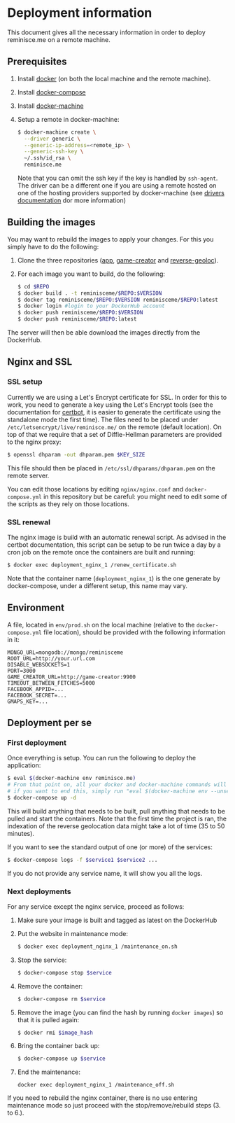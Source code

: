 # Deployment information

This document gives all the necessary information in order to deploy reminisce.me on a remote machine.

## Prerequisites

1. Install [docker](https://docs.docker.com/engine/getstarted/step_one/) (on both the local machine and the remote machine).
2. Install [docker-compose](https://docs.docker.com/compose/install/)
3. Install [docker-machine](https://docs.docker.com/machine/install-machine/)
4. Setup a remote in docker-machine:

    ```bash
    $ docker-machine create \
      --driver generic \
      --generic-ip-address=<remote_ip> \
      --generic-ssh-key \
      ~/.ssh/id_rsa \
      reminisce.me
    ```
    Note that you can omit the ssh key if the key is handled by `ssh-agent`. The driver can be a different one if you are using a remote hosted on one of the hosting providers supported by docker-machine (see  [drivers documentation](https://docs.docker.com/machine/drivers/) dor more information)

## Building the images

You may want to rebuild the images to apply your changes. For this you simply have to do the following:

1. Clone the three repositories ([app](https://github.com/reminisceme/app), [game-creator](https://github.com/reminisceme/game-creator) and [reverse-geoloc](https://github.com/reminisceme/reverse-geoloc)).
2. For each image you want to build, do the following:

    ```bash
    $ cd $REPO
    $ docker build . -t reminisceme/$REPO:$VERSION
    $ docker tag reminisceme/$REPO:$VERSION reminisceme/$REPO:latest
    $ docker login #login to your DockerHub account
    $ docker push reminisceme/$REPO:$VERSION
    $ docker push reminisceme/$REPO:latest
    ```

The server will then be able download the images directly from the DockerHub.

## Nginx and SSL

### SSL setup
Currently we are using a Let's Encrypt certificate for SSL. In order for this to work, you need to generate a key using the Let's Encrypt tools (see the documentation for [certbot](https://certbot.eff.org/), it is easier to generate the certificate using the standalone mode the first time). The files need to be placed under `/etc/letsencrypt/live/reminisce.me/` on the remote (default location). On top of that we require that a set of Diffie-Hellman parameters are provided to the nginx proxy:

```bash
$ openssl dhparam -out dhparam.pem $KEY_SIZE
```
This file should then be placed in `/etc/ssl/dhparams/dhparam.pem` on the remote server.

You can edit those locations by editing `nginx/nginx.conf` and `docker-compose.yml` in this repository but be careful: you might need to edit some of the scripts as they rely on those locations.

### SSL renewal

The nginx image is build with an automatic renewal script. As advised in the certbot documentation, this script can be setup to be run twice a day by a cron job on the remote once the containers are built and running:

```bash
$ docker exec deployment_nginx_1 /renew_certificate.sh
```

Note that the container name (`deployment_nginx_1`) is the one generate by docker-compose, under a different setup, this name may vary.

## Environment

A file, located in `env/prod.sh` on the local machine (relative to the `docker-compose.yml` file location), should be provided with the following information in it:

```
MONGO_URL=mongodb://mongo/reminisceme
ROOT_URL=http://your.url.com
DISABLE_WEBSOCKETS=1
PORT=3000
GAME_CREATOR_URL=http://game-creator:9900
TIMEOUT_BETWEEN_FETCHES=5000
FACEBOOK_APPID=...
FACEBOOK_SECRET=...
GMAPS_KEY=...
```

## Deployment per se

### First deployment
Once everything is setup. You can run the following to deploy the application:

```bash
$ eval $(docker-machine env reminisce.me)
# From that point on, all your docker and docker-machine commands will be run on the remote
# if you want to end this, simply run "eval $(docker-machine env --unset)"
$ docker-compose up -d
```
This will build anything that needs to be built, pull anything that needs to be pulled and start the containers. Note that the first time the project is ran, the indexation of the reverse geolocation data might take a lot of time (35 to 50 minutes).

If you want to see the standard output of one (or more) of the services:

```bash
$ docker-compose logs -f $service1 $service2 ...
```
If you do not provide any service name, it will show you all the logs.

### Next deployments

For any service except the nginx service, proceed as follows:

1. Make sure your image is built and tagged as latest on the DockerHub
2. Put the website in maintenance mode:

    ```bash
    $ docker exec deployment_nginx_1 /maintenance_on.sh  
    ```
3. Stop the service:

    ```bash
    $ docker-compose stop $service
    ```
4. Remove the container:

    ```bash
    $ docker-compose rm $service
    ```
5. Remove the image (you can find the hash by running `docker images`) so that it is pulled again:

    ```bash
    $ docker rmi $image_hash
    ```
6. Bring the container back up:

    ```bash
    $ docker-compose up $service
    ```
7. End the maintenance:

    ```
    docker exec deployment_nginx_1 /maintenance_off.sh
    ```

If you need to rebuild the nginx container, there is no use entering maintenance mode so just proceed with the stop/remove/rebuild steps (3. to 6.).
